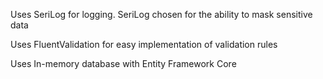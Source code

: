 ﻿Uses SeriLog for logging. SeriLog chosen for the ability to mask sensitive data

Uses FluentValidation for easy implementation of validation rules

Uses In-memory database with Entity Framework Core